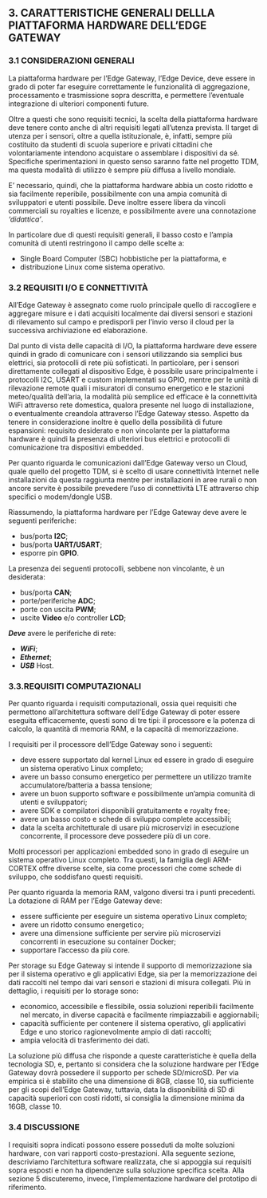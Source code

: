 ## 3. CARATTERISTICHE GENERALI DELLLA PIATTAFORMA HARDWARE DELL’EDGE GATEWAY
### 3.1 CONSIDERAZIONI GENERALI

La piattaforma hardware per l’Edge Gateway, l’Edge Device, deve essere in grado
di poter far eseguire correttamente le funzionalità di aggregazione,
processamento e trasmissione sopra descritta, e permettere l’eventuale
integrazione di ulteriori componenti future.

Oltre a questi che sono requisiti tecnici, la scelta della piattaforma hardware
deve tenere conto anche di altri requisiti legati all’utenza prevista. Il
target di utenza per i sensori, oltre a quella istituzionale, è, infatti,
sempre più costituito da studenti di scuola superiore e privati cittadini che
volontariamente intendono acquistare o assemblare i dispositivi da sé.
Specifiche sperimentazioni in questo senso saranno fatte nel progetto TDM, ma
questa modalità di utilizzo è sempre più diffusa a livello mondiale.

E’ necessario, quindi, che la piattaforma hardware abbia un costo ridotto e sia
facilmente reperibile, possibilmente con una ampia comunità di sviluppatori e
utenti possibile. Deve inoltre essere libera da vincoli commerciali su
royalties e licenze, e possibilmente avere una connotazione *‘didattica’*.

In particolare due di questi requisiti generali, il basso costo e l’ampia
comunità di utenti restringono il campo delle scelte a:

* Single Board Computer (SBC) hobbistiche per la piattaforma, e
* distribuzione Linux come sistema operativo.

### 3.2 REQUISITI I/O E CONNETTIVITÀ
All’Edge Gateway è assegnato come ruolo principale quello di raccogliere e
aggregare misure e i dati acquisiti localmente dai diversi sensori e stazioni
di rilevamento sul campo e predisporli per l’invio verso il cloud per la
successiva archiviazione ed elaborazione.

Dal punto di vista delle capacità di I/O, la piattaforma hardware deve essere
quindi in grado di comunicare con i sensori utilizzando sia semplici bus
elettrici, sia protocolli di rete più sofisticati. In particolare, per i
sensori direttamente collegati al dispositivo Edge, è possibile usare
principalmente i protocolli I2C, USART e custom implementati su GPIO, mentre
per le unità di rilevazione remote quali i misuratori di consumo energetico e
le stazioni meteo/qualità dell’aria, la modalità più semplice ed efficace è la
connettività WiFi attraverso rete domestica, qualora presente nel luogo di
installazione, o eventualmente creandola attraverso l’Edge Gateway stesso.
Aspetto da tenere in considerazione inoltre è quello della possibilità di
future espansioni: requisito desiderato e non vincolante per la piattaforma
hardware è quindi la presenza di ulteriori bus elettrici e protocolli di
comunicazione tra dispositivi embedded.

Per quanto riguarda le comunicazioni dall’Edge Gateway verso un Cloud, quale
quello del progetto TDM, si è scelto di usare connettività Internet nelle
installazioni da questa raggiunta mentre per installazioni in aree rurali o non
ancore servite è possibile prevedere l’uso di connettività LTE attraverso chip
specifici o modem/dongle USB.

Riassumendo, la piattaforma hardware per l’Edge Gateway deve avere le seguenti
periferiche:

* bus/porta **I2C**;
* bus/porta **UART/USART**;
* esporre pin **GPIO**.

La presenza dei seguenti protocolli, sebbene non vincolante, è un desiderata:

* bus/porta **CAN**;
* porte/periferiche **ADC**;
* porte con uscita **PWM**;
* uscite **Video** e/o controller **LCD**;

***Deve*** avere le periferiche di rete:

* ***WiFi***;
* ***Ethernet***;
* ***USB*** Host.

### 3.3.REQUISITI COMPUTAZIONALI
Per quanto riguarda i requisiti computazionali, ossia quei requisiti che
permettono all’architettura software dell’Edge Gateway di poter essere eseguita
efficacemente, questi sono di tre tipi: il processore e la potenza di calcolo,
la quantità di memoria RAM, e la capacità di memorizzazione.


I requisiti per il processore dell’Edge Gateway sono i seguenti:
* deve essere supportato dal kernel Linux ed essere in grado di eseguire un
  sistema operativo Linux completo;
* avere un basso consumo energetico per permettere un utilizzo tramite
  accumulatore/batteria a bassa tensione;
* avere un buon supporto software e possibilmente un’ampia comunità di utenti e
  sviluppatori;
* avere SDK e compilatori disponibili gratuitamente e royalty free;
* avere un basso costo e schede di sviluppo complete accessibili;
* data la scelta architetturale di usare più microservizi in esecuzione
  concorrente, il processore deve possedere più di un core.

Molti processori per applicazioni embedded sono in grado di eseguire un sistema
operativo Linux completo. Tra questi, la famiglia degli ARM-CORTEX offre
diverse scelte, sia come processori che come schede di sviluppo, che soddisfano
questi requisiti.

Per quanto riguarda la memoria RAM, valgono diversi tra i punti precedenti. La
dotazione di RAM per l’Edge Gateway deve:

* essere sufficiente per eseguire un sistema operativo Linux completo;
* avere un ridotto consumo energetico;
* avere una dimensione sufficiente per servire più microservizi concorrenti in
  esecuzione su container Docker;
* supportare l’accesso da più core.

Per storage su Edge Gateway si intende il supporto di memorizzazione sia per il
sistema operativo e gli applicativi Edge, sia per la memorizzazione dei dati
raccolti nel tempo dai vari sensori e stazioni di misura collegati. Più in
dettaglio, i requisiti per lo storage sono:

* economico, accessibile e flessibile, ossia soluzioni reperibili facilmente
  nel mercato, in diverse capacità e facilmente rimpiazzabili e aggiornabili;
* capacità sufficiente per contenere il sistema operativo, gli applicativi Edge
  e uno storico ragionevolmente ampio di dati raccolti;
* ampia velocità di trasferimento dei dati.

La soluzione più diffusa che risponde a queste caratteristiche è quella della
tecnologia SD, e, pertanto si considera che la soluzione hardware per l’Edge
Gateway dovrà possedere il supporto per schede SD/microSD. Per via empirica si
è stabilito che una dimensione di 8GB, classe 10, sia sufficiente per gli scopi
dell’Edge Gateway, tuttavia, data la disponibilità di SD di capacità superiori
con costi ridotti, si consiglia la dimensione minima da 16GB, classe 10.

### 3.4 DISCUSSIONE
I requisiti sopra indicati possono essere posseduti da molte soluzioni
hardware, con vari rapporti costo-prestazioni.  Alla seguente sezione,
descriviamo l’architettura software realizzata, che si appoggia sui requisiti
sopra esposti e non ha dipendenze sulla soluzione specifica scelta. Alla
sezione 5 discuteremo, invece, l’implementazione hardware del prototipo di
riferimento.
